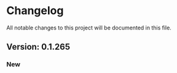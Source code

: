 # Changelog

All notable changes to this project will be documented in this file.

## Version: 0.1.265

### New



